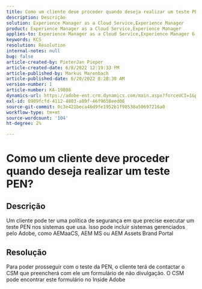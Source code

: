 ```yaml
---
title: Como um cliente deve proceder quando deseja realizar um teste PEN?
description: Descrição
solution: Experience Manager as a Cloud Service,Experience Manager
product: Experience Manager as a Cloud Service,Experience Manager
applies-to: Experience Manager as a Cloud Service,Experience Manager 6.5
keywords: KCS
resolution: Resolution
internal-notes: null
bug: false
article-created-by: PieterJan Pieper
article-created-date: 6/8/2022 12:19:33 PM
article-published-by: Markus Marenbach
article-published-date: 6/20/2022 8:28:30 AM
version-number: 1
article-number: KA-19808
dynamics-url: https://adobe-ent.crm.dynamics.com/main.aspx?forceUCI=1&pagetype=entityrecord&etn=knowledgearticle&id=4e30cf3f-25e7-ec11-bb3c-000d3a3bdca6
exl-id: 0909fcfd-4112-4803-a89f-46f9658eed08
source-git-commit: 0c3e421beca46d9fe1952b1f98538a50697216a0
workflow-type: tm+mt
source-wordcount: '104'
ht-degree: 2%

---
```


# Como um cliente deve proceder quando deseja realizar um teste PEN?

## Descrição


Um cliente pode ter uma política de segurança em que precise executar um teste PEN nos sistemas que usa.
Isso pode incluir sistemas gerenciados pelo Adobe, como AEMaaCS, AEM MS ou AEM Assets Brand Portal


## Resolução


Para poder prosseguir com o teste da PEN, o cliente terá de contactar o CSM que preencherá com ele um formulário de não divulgação.
O CSM pode encontrar este formulário no Inside Adobe

